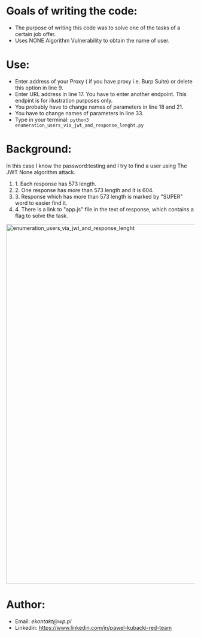 <h1>Goals of writing the code:</h1>
<ul>
<li>The purpose of writing this code was to solve one of the tasks of a certain job offer.</li>
<li>Uses NONE Algorithm Vulnerability to obtain the name of user.</li>
</ul>
<h1>Use:</h1>
<ul>
<li>Enter address of your Proxy ( if you have proxy i.e. Burp Suite) or delete this option in line 9.</li>
<li>Enter URL address in line 17. You have to enter another endpoint. This endpint is for illustration purposes only.</li>
<li>You probably have to change names of parameters in line 18 and 21.</li>
<li>You have to change names of parameters in line 33.</li>
<li>Type in your terminal: <code>python3 enumeration_users_via_jwt_and_response_lenght.py</code></li>
</ul>
<h1>Background:</h1>
<p>In this case I know the password:testing and I try to find a user using The JWT None algorithm attack.</p>
<ol>
<li>1. Each response has 573 length.</li>
<li>2. One response has more than 573 length and it is 604.</li>
<li>3. Response which has more than 573 length is marked by "SUPER" word to easier find it.</li>
<li>4. There is a link to "app.js" file in the text of response, which contains a flag to solve the task.</li>
</ol>
<img width="958" alt="enumeration_users_via_jwt_and_response_lenght" src="https://github.com/user-attachments/assets/edf0f286-4929-4bc7-94f4-e0e7eea83bbd">

<h1>Author:</h1>
<ul>
<li>Email: <em>ekontakt@wp.pl</em></li>
<li>Linkedin: <a href="https://www.linkedin.com/in/pawel-kubacki-red-team" rel="nofollow">https://www.linkedin.com/in/pawel-kubacki-red-team</a></li>
</ul>

